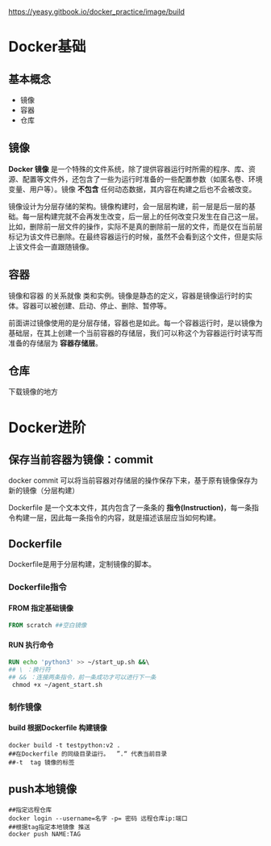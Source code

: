 https://yeasy.gitbook.io/docker_practice/image/build

# Docker基础

## 基本概念

- 镜像
- 容器
- 仓库

## 镜像

**Docker 镜像** 是一个特殊的文件系统，除了提供容器运行时所需的程序、库、资源、配置等文件外，还包含了一些为运行时准备的一些配置参数（如匿名卷、环境变量、用户等）。镜像 **不包含** 任何动态数据，其内容在构建之后也不会被改变。

镜像设计为分层存储的架构。镜像构建时，会一层层构建，前一层是后一层的基础。每一层构建完就不会再发生改变，后一层上的任何改变只发生在自己这一层。比如，删除前一层文件的操作，实际不是真的删除前一层的文件，而是仅在当前层标记为该文件已删除。在最终容器运行的时候，虽然不会看到这个文件，但是实际上该文件会一直跟随镜像。

## 容器

镜像和容器 的关系就像 类和实例。镜像是静态的定义，容器是镜像运行时的实体。容器可以被创建、启动、停止、删除、暂停等。

前面讲过镜像使用的是分层存储，容器也是如此。每一个容器运行时，是以镜像为基础层，在其上创建一个当前容器的存储层，我们可以称这个为容器运行时读写而准备的存储层为 **容器存储层**。

## 仓库

下载镜像的地方

# Docker进阶

## 保存当前容器为镜像：commit

docker commit 可以将当前容器对存储层的操作保存下来，基于原有镜像保存为新的镜像（分层构建）

Dockerfile 是一个文本文件，其内包含了一条条的 **指令(Instruction)**，每一条指令构建一层，因此每一条指令的内容，就是描述该层应当如何构建。



## Dockerfile

 Dockerfile是用于分层构建，定制镜像的脚本。

### Dockerfile指令

#### FROM 指定基础镜像

~~~dockerfile
FROM scratch ##空白镜像
~~~

#### RUN 执行命令

~~~dockerfile
RUN echo 'python3' >> ~/start_up.sh &&\  
## \ ：换行符
## && ：连接两条指令，前一条成功才可以进行下一条
 chmod +x ~/agent_start.sh    

~~~

### 制作镜像

#### build 根据Dockerfile 构建镜像

~~~shell
docker build -t testpython:v2 .
##在Dockerfile 的同级目录运行。  ”.“ 代表当前目录
##-t  tag 镜像的标签
~~~

## push本地镜像

~~~shell
##指定远程仓库
docker login --username=名字 -p= 密码 远程仓库ip:端口
##根据tag指定本地镜像 推送
docker push NAME:TAG
~~~






